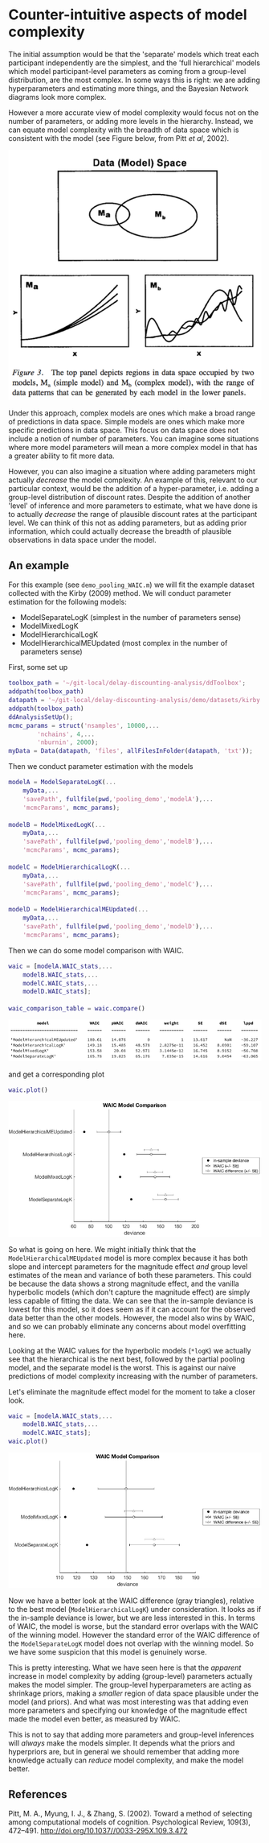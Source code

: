 # Counter-intuitive aspects of model complexity

The initial assumption would be that the 'separate' models which treat each participant independently are the simplest, and the 'full hierarchical' models which model participant-level parameters as coming from a group-level distribution, are the most complex. In some ways this is right: we are adding hyperparameters and estimating more things, and the Bayesian Network diagrams look more complex.

However a more accurate view of model complexity would focus not on the number of parameters, or adding more levels in the hierarchy. Instead, we can equate model complexity with the breadth of data space which is consistent with the model (see Figure below, from Pitt _et al_, 2002).

![](model_complexity.png)


Under this approach, complex models are ones which make a broad range of predictions in data space. Simple models are ones which make more specific predictions in data space. This focus on data space does not include a notion of number of parameters. You can imagine some situations where more model parameters will mean a more complex model in that has a greater ability to fit more data.

However, you can also imagine a situation where adding parameters might actually _decrease_ the model complexity. An example of this, relevant to our particular context, would be the addition of a hyper-parameter, i.e. adding a group-level distribution of discount rates. Despite the addition of another 'level' of inference and more parameters to estimate, what we have done is to actually _decrease_ the range of plausible discount rates at the participant level. We can think of this not as adding parameters, but as adding prior information, which could actually decrease the breadth of plausible observations in data space under the model.

## An example

For this example (see `demo_pooling_WAIC.m`) we will fit the example dataset collected with the Kirby (2009) method. We will conduct parameter estimation for the following models:
- ModelSeparateLogK (simplest in the number of parameters sense)
- ModelMixedLogK
- ModelHierarchicalLogK
- ModelHierarchicalMEUpdated (most complex in the number of parameters sense)

First, some set up
```matlab
toolbox_path = '~/git-local/delay-discounting-analysis/ddToolbox';
addpath(toolbox_path)
datapath = '~/git-local/delay-discounting-analysis/demo/datasets/kirby';
addpath(toolbox_path)
ddAnalysisSetUp();
mcmc_params = struct('nsamples', 10000,...
		'nchains', 4,...
		'nburnin', 2000);
myData = Data(datapath, 'files', allFilesInFolder(datapath, 'txt'));
```

Then we conduct parameter estimation with the models

```matlab
modelA = ModelSeparateLogK(...
	myData,...
	'savePath', fullfile(pwd,'pooling_demo','modelA'),...
	'mcmcParams', mcmc_params);

modelB = ModelMixedLogK(...
	myData,...
	'savePath', fullfile(pwd,'pooling_demo','modelB'),...
	'mcmcParams', mcmc_params);

modelC = ModelHierarchicalLogK(...
	myData,...
	'savePath', fullfile(pwd,'pooling_demo','modelC'),...
	'mcmcParams', mcmc_params);

modelD = ModelHierarchicalMEUpdated(...
	myData,...
	'savePath', fullfile(pwd,'pooling_demo','modelD'),...
	'mcmcParams', mcmc_params);
```

Then we can do some model comparison with WAIC.

```matlab
waic = [modelA.WAIC_stats,...
	modelB.WAIC_stats,...
	modelC.WAIC_stats,...
	modelD.WAIC_stats];

waic_comparison_table = waic.compare()
```

![](pooling_waic_table.png)

and get a corresponding plot

```matlab
waic.plot()
```

![](pooling_waic_fig.png)

So what is going on here. We might initially think that the `ModelHierarchicalMEUpdated` model is more complex because it has both slope and intercept parameters for the magnitude effect _and_ group level estimates of the mean and variance of both these parameters. This could be because the data shows a strong magnitude effect, and the vanilla hyperbolic models (which don't capture the magnitude effect) are simply less capable of fitting the data. We can see that the in-sample deviance is lowest for this model, so it does seem as if it can account for the observed data better than the other models. However, the model also wins by WAIC, and so we can probably eliminate any concerns about model overfitting here.

Looking at the WAIC values for the hyperbolic models (`*logK`) we actually see that the hierarchical is the next best, followed by the partial pooling model, and the separate model is the worst. This is against our naive predictions of model complexity increasing with the number of parameters.

Let's eliminate the magnitude effect model for the moment to take a closer look.

```matlab
waic = [modelA.WAIC_stats,...
	modelB.WAIC_stats,...
	modelC.WAIC_stats];
waic.plot()
```

![](pooling_waic_fig2.png)

Now we have a better look at the WAIC difference (gray triangles), relative to the best model (`ModelHierarchicalLogK`) under consideration. It looks as if the in-sample deviance is lower, but we are less interested in this. In terms of WAIC, the model is worse, but the standard error overlaps with the WAIC of the winning model. However the standard error of the WAIC difference of the `ModelSeparateLogK` model does not overlap with the winning model. So we have some suspicion that this model is genuinely worse.

This is pretty interesting. What we have seen here is that the _apparent_ increase in model complexity by adding (group-level) parameters actually makes the model simpler. The group-level hyperparameters are acting as shrinkage priors, making a _smaller_ region of data space plausible under the model (and priors). And what was most interesting was that adding even more parameters and specifying our knowledge of the magnitude effect made the model even better, as measured by WAIC.

This is not to say that adding more parameters and group-level inferences will _always_ make the models simpler. It depends what the priors and hyperpriors are, but in general we should remember that adding more knowledge actually can _reduce_ model complexity, and make the model better.


## References

Pitt, M. A., Myung, I. J., & Zhang, S. (2002). Toward a method of selecting among computational models of cognition. Psychological Review, 109(3), 472–491. http://doi.org/10.1037//0033-295X.109.3.472
